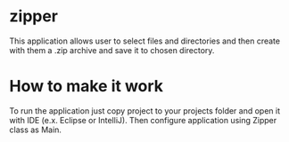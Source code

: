 # zipper
This application allows user to select files and directories and then create with them a .zip archive and save it to chosen directory.

# How to make it work
To run the application just copy project to your projects folder and open it with IDE (e.x. Eclipse or IntelliJ). 
Then configure application using Zipper class as Main.
